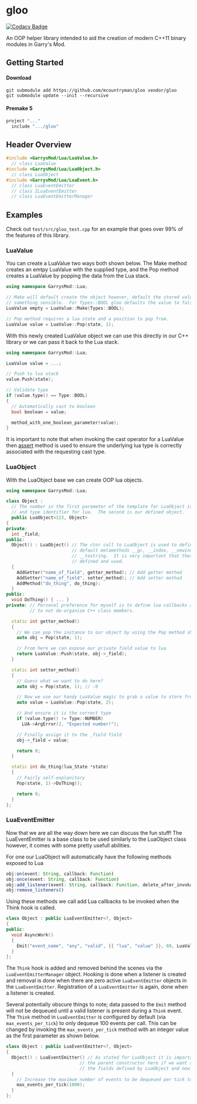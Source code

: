 # gloo
[![Codacy Badge](https://api.codacy.com/project/badge/Grade/71105f2b7c3d431d889044836f5c63bf)](https://www.codacy.com/project/mcountryman/gloo/dashboard?utm_source=github.com&amp;utm_medium=referral&amp;utm_content=mcountryman/gloo&amp;utm_campaign=Badge_Grade_Dashboard)

An OOP helper library intended to aid the creation of modern C++11 binary modules in Garry's Mod.

## Getting Started
#### Download
```shell
git submodule add https://github.com/mcountryman/gloo vendor/gloo
git submodule update --init --recursive
```
#### Premake 5
```lua
project "..."
  include ".../gloo"
```
## Header Overview
```cpp
#include <GarrysMod/Lua/LuaValue.h>
  // class LuaValue
#include <GarrysMod/Lua/LuaObject.h>
  // class LuaObject
#include <GarrysMod/Lua/LuaEvent.h>
  // class LuaEventEmitter
  // class ILuaEventEmitter
  // class LuaEventEmitterManager
```
## Examples
Check out `test/src/gloo_test.cpp` for an example that goes over 99% of the features of this library.
### LuaValue
You can create a LuaValue two ways both shown below.  The Make method creates an emtpy LuaValue with the supplied type, and the Pop method creates a LuaValue by popping the data from the Lua stack. 

```cpp
using namespace GarrysMod::Lua;

// Make will default create the object however, default the stored value to 
// something sensible.  For Types::BOOL gloo defaults the value to false.
LuaValue empty = LuaValue::Make(Types::BOOL);

// Pop method requires a lua state and a position to pop from.
LuaValue value = LuaValue::Pop(state, 1);
```

With this newly created LuaValue object we can use this directly in our C++ library or we can pass it back to the Lua stack.
```cpp
using namespace GarrysMod::Lua;

LuaValue value = ...;

// Push to lua stack
value.Push(state);

// Validate type
if (value.type() == Type::BOOL)
{
  // Automatically cast to boolean
  bool boolean = value;

  method_with_one_boolean_parameter(value);
}
```

It is important to note that when invoking the cast operator for a LuaValue then [assert](https://en.cppreference.com/w/cpp/error/assert) method is used to ensure the underlying lua type is correctly associated with the requesting cast type.

### LuaObject
With the LuaObject base we can create OOP lua objects.
```cpp
using namespace GarrysMod::Lua;

class Object :
  // The number in the first parameter of the template for LuaObject is used as
  // and type identifier for lua.  The second is our defined object.
  public LuaObject<123, Object>
{
private:
  int _field;
public:
  Object() : LuaObject() // The ctor call to LuaObject is used to define the
                         // default metamethods __gc, __index, __newindex, and
                         // __tostring.  It is very important that these are 
                         // defined and used.
  {
    AddGetter("name_of_field", getter_method); // Add getter method
    AddSetter("name_of_field", setter_method); // Add setter method
    AddMethod("do_thing", do_thing);
  }
public:
  void DoThing() { ... }
private: // Personal preference for myself is to define lua callbacks as static
         // to not de-organize C++ class members.

  static int getter_method()
  {
    // We can pop the instance to our object by using the Pop method show below
    auto obj = Pop(state, 1);

    // From here we can expose our private field value to lua 
    return LuaValue::Push(state, obj->_field);
  }

  static int setter_method()
  {
    // Guess what we want to do here?
    auto obj = Pop(state, 1); // :0

    // Now we use our handy LuaValue magic to grab a value to store from Lua
    auto value = LuaValue::Pop(state, 2);

    // And ensure it is the correct type
    if (value.type() != Type::NUMBER)
      LUA->ArgError(2, "Expected number!");

    // Finally assign it to the _field field
    obj->_field = value;

    return 0;
  }

  static int do_thing(lua_State *state)
  {
    // Fairly self-explanitory
    Pop(state, 1)->DoThing();

    return 0;
  }
};
```

### LuaEventEmitter
Now that we are all the way down here we can discuss the fun stuff!  The LuaEventEmitter is a base class to be used similarly to the LuaObject class however, it comes with some pretty usefull abilities.

For one our LuaObject will automatically have the following methods exposed to Lua
```typescript
obj:on(event: String, callback: Function)
obj:once(event: String, callback: Function)
obj:add_listener(event: String, callback: Function, delete_after_invokation: Boolean)
obj:remove_listeners()
```

Using these methods we call add Lua callbacks to be invoked when the Think hook is called.
```cpp
class Object : public LuaEventEmitter<?, Object>
{
public:
  void AsyncWork()
  {
    Emit("event_name", "any", "valid", {{ "lua", "value" }}, 69, LuaValue::Make(Type::NIL));
  }
};
```

The `Think` hook is added and removed behind the scenes via the `LuaEventEmitterManager` object.  Hooking is done when a listener is created and removal is done when there are zero active `LuaEventEmitter` objects in the `LuaEventEmitter`.  Registration of a `LuaEventEmitter` is again, done when a listener is created.

Several potentially obscure things to note; data passed to the `Emit` method will not be dequeued until a valid listener is present during a `Think` event.  The `Think` method in `LuaEventEmitter` is configured by default (via `max_events_per_tick`) to only dequeue 100 events per call.  This can be changed by invoking the `max_events_per_tick` method with an integer value as the first parameter as shown below.

```cpp
class Object : public LuaEventEmitter<?, Object>
{
  Object() : LuaEventEmitter() // As stated for LuaObject it is important to call
                            // the parent constructor here if we want access to
                            // the fields defined by LuaObject and now LuaEventEmitter
  {
    // Increase the maximum number of events to be dequeued per tick to 1000.
    max_events_per_tick(1000);
  }
};
```
